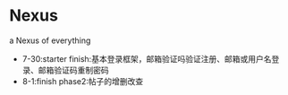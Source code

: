 # Nexus
a Nexus of everything

- 7-30:starter finish:基本登录框架，邮箱验证吗验证注册、邮箱或用户名登录、邮箱验证码重制密码
- 8-1:finish phase2:帖子的增删改查

